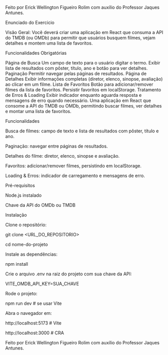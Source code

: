 Feito por Erick Wellington Figueiro Rolim com auxílio do Professor Jaques Antunes.

Enunciado do Exercicio

Visão Geral: Você deverá criar uma aplicação em React que consuma a API do TMDB (ou OMDb) para permitir que usuários busquem filmes, vejam detalhes e montem uma lista de favoritos.

Funcionalidades Obrigatórias

Página de Busca Um campo de texto para o usuário digitar o termo. Exibir lista de resultados com pôster, título, ano e botão para ver detalhes.
Paginação Permitir navegar pelas páginas de resultados.
Página de Detalhes Exibir informações completas (diretor, elenco, sinopse, avaliação) ao clicar em um filme.
Lista de Favoritos Botão para adicionar/remover filmes da lista de favoritos. Persistir favoritos em localStorage.
Tratamento de Erros & Loading Exibir indicador enquanto aguarda resposta e mensagens de erro quando necessário.
Uma aplicação em React que consome a API do TMDB ou OMDb, permitindo buscar filmes, ver detalhes e montar uma lista de favoritos.

Funcionalidades

Busca de filmes: campo de texto e lista de resultados com pôster, título e ano.

Paginação: navegar entre páginas de resultados.

Detalhes do filme: diretor, elenco, sinopse e avaliação.

Favoritos: adicionar/remover filmes, persistindo em localStorage.

Loading & Erros: indicador de carregamento e mensagens de erro.

Pré-requisitos

Node.js instalado

Chave da API do OMDb ou TMDB

Instalação

Clone o repositório:

git clone <URL_DO_REPOSITORIO>

cd nome-do-projeto

Instale as dependências:

npm install

Crie o arquivo .env na raiz do projeto com sua chave da API:

VITE_OMDB_API_KEY=SUA_CHAVE

Rode o projeto:

npm run dev # se usar Vite

Abra o navegador em:

http://localhost:5173 # Vite

http://localhost:3000 # CRA

Feito por Erick Wellington Figueiro Rolim com auxílio do Professor Jaques Antunes.